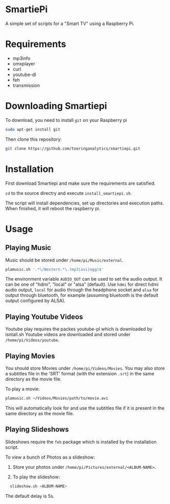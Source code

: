 SmartiePi
==========

A simple set of scripts for a "Smart TV" using a Raspberry Pi.

Requirements
=============

 * mp3info
 * omxplayer
 * curl
 * youtube-dl
 * feh
 * transmission

Downloading Smartiepi
======================

To download, you need to install ```git``` on your Raspberry pi

```bash
sudo apt-get install git
```

Then clone this repository:

```bash
git clone https://github.com/tooringanalytics/smartiepi.git
```

Installation
=============

First download Smartiepi and make sure the requirements are satisfied.

```cd``` to the source directry and execute ```install_smartiepi.sh```.

The script will install dependencies, set up directories and execution paths.
When finished, it will reboot the raspberry pi.


Usage
======

Playing Music
--------------

Music should be stored under ```/home/pi/Music/external```.

```bash
plamusic.sh '.*\/Western.*\.(mp3|avi|ogg)$'
```

The environment variable ```AUDIO_OUT``` can be used to set the audio output.
It can be one of "hdmi", "local" or "alsa" (default). Use ```hdmi``` for direct hdmi
audio output, ```local``` for audio through the headphone socket and ```alsa```
for output through bluetooth, for example (assuming bluetooth is the default
output configured by ALSA).

Playing Youtube Videos
-----------------------
Youtube play requires the packes youtube-pl which is downloaded by isntall.sh
Youtube videos are downloaded and stored under ```/home/pi/Videos/youtube```.

Playing Movies
---------------

You should store Movies under ```/home/pi/Videos/Movies```. You may also store
a subtitles file in the 'SRT' format (with the extension ```.srt```) in the
same directory as the movie file.

To play a movie:

```bash
plamusic.sh ~/Videos/Movies/path/to/movie.avi
```

This will automatically look for and use the subtitles file if it is present in the
same directory as the movie file.

Playing Slideshows
-------------------

Slideshows require the ```feh``` package which is installed by the installation script.

To view a bunch of Photos as a slideshow:

1. Store your photos under ```/home/pi/Pictures/external/<ALBUM-NAME>```.

2. To play the slideshow:
```bash
  slideshow.sh <ALBUM-NAME>
```

The default delay is 5s.


